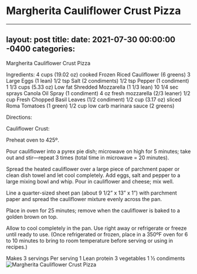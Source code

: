 # Margherita Cauliflower Crust Pizza
---
layout: post
title: 
date:   2021-07-30 00:00:00 -0400
categories: 
---
Margherita Cauliflower Crust Pizza

Ingredients:
4 cups (19.02 oz) cooked Frozen Riced Cauliflower (6 greens)
3 Large Eggs (1 lean)
1/2 tsp Salt (2 condiments)
1/2 tsp Pepper (1 condiment)
1 1/3 cups (5.33 oz) Low fat Shredded Mozzarella (1 1/3 lean)
10 1/4 sec sprays Canola Oil Spray (1 condiment)
4 oz fresh mozzarella (2/3 leaner)
1/2 cup Fresh Chopped Basil Leaves (1/2 condiment)
1/2 cup (3.17 oz) sliced Roma Tomatoes (1 green)
1/2 cup low carb marinara sauce (2 greens)

Directions:

Cauliflower Crust:

Preheat oven to 425º.

Pour cauliflower into a pyrex pie dish; microwave on high for 5 minutes; take out and stir—repeat 3 times (total time in microwave = 20 minutes).

Spread the heated cauliflower over a large piece of parchment paper or clean dish towel and let cool completely. Add eggs, salt and pepper to a large mixing bowl and whip. Pour in cauliflower and cheese; mix well.

Line a quarter-sized sheet pan (about 9 1/2” x 13” x 1”) with parchment paper and spread the cauliflower mixture evenly across the pan.

Place in oven for 25 minutes; remove when the cauliflower is baked to a golden brown on top.

Allow to cool completely in the pan. Use right away or refrigerate or freeze until ready to use. (Once refrigerated or frozen, place in a 350ºF oven for 6 to 10 minutes to bring to room temperature before serving or using in recipes.)

Makes 3 servings
Per serving 1 Lean protein 3 vegetables 1 ½ condiments
![Margherita Cauliflower Crust Pizza](/images/Margherita%20Cauliflower%20Crust%20Pizza.png)

